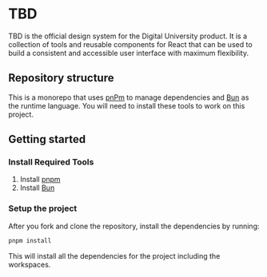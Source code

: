 # TBD

TBD is the official design system for the Digital University product. It is a collection of tools and reusable components for React that can be used to build a consistent and accessible user interface with maximum flexibility.

## Repository structure

This is a monorepo that uses [pnPm](https://pnpm.io/) to manage dependencies and [Bun](https://bun.sh/) as the runtime language. You will need to install these tools to work on this project.

## Getting started

### Install Required Tools

1. Install [pnpm](https://pnpm.io/installation)
2. Install [Bun](https://bun.sh/)

### Setup the project

After you fork and clone the repository, install the dependencies by running:

```bash
pnpm install
```

This will install all the dependencies for the project including the workspaces.
